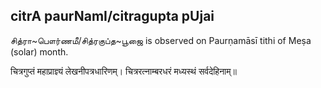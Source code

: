 ## citrA paurNamI/citragupta pUjai

சித்ரா~பௌர்ணமீ/சித்ரகுப்த~பூஜை is observed on Paurṇamāsī tithi of Meṣa (solar) month.



चित्रगुप्तं महाप्राज्ञ्यं लेखनीपत्रधारिणम्।
चित्ररत्नाम्बरधरं मध्यस्थं सर्वदेहिनाम्॥

